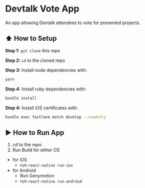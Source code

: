 #  Devtalk Vote App
An app allowing Devtalk attendees to vote for presented projects.  

## :arrow_up: How to Setup

**Step 1:** `git clone` this repo

**Step 2:** `cd` to the cloned repo

**Step 3:** Install node dependencies with:
```bash
yarn
```

**Step 4:** Install ruby dependencies with:
```bash
bundle install
```

**Step 4:** Install iOS certificates with:
```bash
bundle exec fastlane match develop --readonly
```

## :arrow_forward: How to Run App

1. cd to the repo
2. Run Build for either OS
  * for iOS
    * run `react-native run-ios`
  * for Android
    * Run Genymotion
    * run `react-native run-android`
